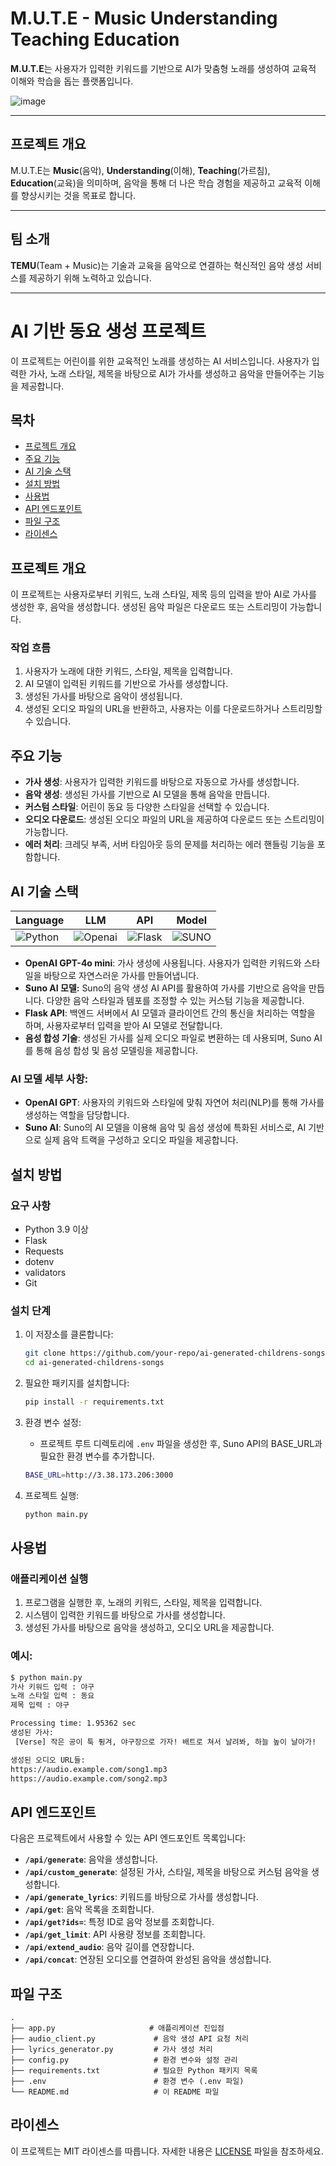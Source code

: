 # M.U.T.E - Music Understanding Teaching Education

**M.U.T.E**는 사용자가 입력한 키워드를 기반으로 AI가 맞춤형 노래를 생성하여 교육적 이해와 학습을 돕는 플랫폼입니다.

![image](https://github.com/user-attachments/assets/c1f81d69-6928-4e23-934c-d99dc888f6b1)

---

## 프로젝트 개요

M.U.T.E는 **Music**(음악), **Understanding**(이해), **Teaching**(가르침), **Education**(교육)을 의미하며, 음악을 통해 더 나은 학습 경험을 제공하고 교육적 이해를 향상시키는 것을 목표로 합니다.

---

## 팀 소개

**TEMU**(Team + Music)는 기술과 교육을 음악으로 연결하는 혁신적인 음악 생성 서비스를 제공하기 위해 노력하고 있습니다.

---

# AI 기반 동요 생성 프로젝트

이 프로젝트는 어린이를 위한 교육적인 노래를 생성하는 AI 서비스입니다. 사용자가 입력한 가사, 노래 스타일, 제목을 바탕으로 AI가 가사를 생성하고 음악을 만들어주는 기능을 제공합니다.

## 목차
- [프로젝트 개요](#프로젝트-개요)
- [주요 기능](#주요-기능)
- [AI 기술 스택](#AI-기술-스택)
- [설치 방법](#설치-방법)
- [사용법](#사용법)
- [API 엔드포인트](#api-엔드포인트)
- [파일 구조](#파일-구조)
- [라이센스](#라이센스)

## 프로젝트 개요
이 프로젝트는 사용자로부터 키워드, 노래 스타일, 제목 등의 입력을 받아 AI로 가사를 생성한 후, 음악을 생성합니다. 생성된 음악 파일은 다운로드 또는 스트리밍이 가능합니다.

### 작업 흐름
1. 사용자가 노래에 대한 키워드, 스타일, 제목을 입력합니다.
2. AI 모델이 입력된 키워드를 기반으로 가사를 생성합니다.
3. 생성된 가사를 바탕으로 음악이 생성됩니다.
4. 생성된 오디오 파일의 URL을 반환하고, 사용자는 이를 다운로드하거나 스트리밍할 수 있습니다.

## 주요 기능
- **가사 생성**: 사용자가 입력한 키워드를 바탕으로 자동으로 가사를 생성합니다.
- **음악 생성**: 생성된 가사를 기반으로 AI 모델을 통해 음악을 만듭니다.
- **커스텀 스타일**: 어린이 동요 등 다양한 스타일을 선택할 수 있습니다.
- **오디오 다운로드**: 생성된 오디오 파일의 URL을 제공하여 다운로드 또는 스트리밍이 가능합니다.
- **에러 처리**: 크레딧 부족, 서버 타임아웃 등의 문제를 처리하는 에러 핸들링 기능을 포함합니다.

## AI 기술 스택
| **Language** | **LLM**  | **API** | **Model** |
| -------------- | -------- | ---------------- | ---------------- |
| ![Python](https://img.shields.io/badge/python-3670A0?style=for-the-badge&logo=python&logoColor=ffdd54) | ![Openai](https://img.shields.io/badge/OpenAI-412991.svg?style=for-the-badge&logo=OpenAI&logoColor=white) | ![Flask](https://img.shields.io/badge/flask-%23000.svg?style=for-the-badge&logo=flask&logoColor=white) | ![SUNO](https://img.shields.io/badge/Suno-000000.svg?style=for-the-badge&logo=Suno&logoColor=white) |

- **OpenAI GPT-4o mini**: 가사 생성에 사용됩니다. 사용자가 입력한 키워드와 스타일을 바탕으로 자연스러운 가사를 만들어냅니다.
- **Suno AI 모델:** Suno의 음악 생성 AI API를 활용하여 가사를 기반으로 음악을 만듭니다. 다양한 음악 스타일과 템포를 조정할 수 있는 커스텀 기능을 제공합니다.
- **Flask API**: 백엔드 서버에서 AI 모델과 클라이언트 간의 통신을 처리하는 역할을 하며, 사용자로부터 입력을 받아 AI 모델로 전달합니다.
- **음성 합성 기술**: 생성된 가사를 실제 오디오 파일로 변환하는 데 사용되며, Suno AI를 통해 음성 합성 및 음성 모델링을 제공합니다.

### AI 모델 세부 사항:
- **OpenAI GPT**: 사용자의 키워드와 스타일에 맞춰 자연어 처리(NLP)를 통해 가사를 생성하는 역할을 담당합니다.
- **Suno AI**: Suno의 AI 모델을 이용해 음악 및 음성 생성에 특화된 서비스로, AI 기반으로 실제 음악 트랙을 구성하고 오디오 파일을 제공합니다.


## 설치 방법

### 요구 사항
- Python 3.9 이상
- Flask
- Requests
- dotenv
- validators
- Git

### 설치 단계
1. 이 저장소를 클론합니다:
   ```bash
   git clone https://github.com/your-repo/ai-generated-childrens-songs.git
   cd ai-generated-childrens-songs
   ```

2. 필요한 패키지를 설치합니다:
   ```bash
   pip install -r requirements.txt
   ```

3. 환경 변수 설정:
   - 프로젝트 루트 디렉토리에 `.env` 파일을 생성한 후, Suno API의 BASE_URL과 필요한 환경 변수를 추가합니다.
   ```bash
   BASE_URL=http://3.38.173.206:3000
   ```

4. 프로젝트 실행:
   ```bash
   python main.py
   ```

## 사용법
### 애플리케이션 실행
1. 프로그램을 실행한 후, 노래의 키워드, 스타일, 제목을 입력합니다.
2. 시스템이 입력한 키워드를 바탕으로 가사를 생성합니다.
3. 생성된 가사를 바탕으로 음악을 생성하고, 오디오 URL을 제공합니다.

### 예시:
```bash
$ python main.py
가사 키워드 입력 : 야구
노래 스타일 입력 : 동요
제목 입력 : 야구

Processing time: 1.95362 sec
생성된 가사:
 [Verse] 작은 공이 툭 튕겨, 야구장으로 가자! 배트로 쳐서 날려봐, 하늘 높이 날아가!

생성된 오디오 URL들:
https://audio.example.com/song1.mp3
https://audio.example.com/song2.mp3
```

## API 엔드포인트
다음은 프로젝트에서 사용할 수 있는 API 엔드포인트 목록입니다:

- **`/api/generate`**: 음악을 생성합니다.
- **`/api/custom_generate`**: 설정된 가사, 스타일, 제목을 바탕으로 커스텀 음악을 생성합니다.
- **`/api/generate_lyrics`**: 키워드를 바탕으로 가사를 생성합니다.
- **`/api/get`**: 음악 목록을 조회합니다.
- **`/api/get?ids=`**: 특정 ID로 음악 정보를 조회합니다.
- **`/api/get_limit`**: API 사용량 정보를 조회합니다.
- **`/api/extend_audio`**: 음악 길이를 연장합니다.
- **`/api/concat`**: 연장된 오디오를 연결하여 완성된 음악을 생성합니다.

## 파일 구조
```
.
├── app.py                     # 애플리케이션 진입점
├── audio_client.py             # 음악 생성 API 요청 처리
├── lyrics_generator.py         # 가사 생성 처리
├── config.py                   # 환경 변수와 설정 관리
├── requirements.txt            # 필요한 Python 패키지 목록
├── .env                        # 환경 변수 (.env 파일)
└── README.md                   # 이 README 파일
```

## 라이센스
이 프로젝트는 MIT 라이센스를 따릅니다. 자세한 내용은 [LICENSE](LICENSE) 파일을 참조하세요.
